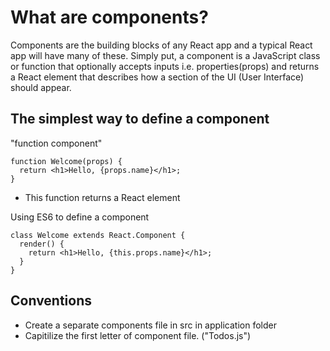 # What are components?
Components are the building blocks of any React app and a typical React app will have many of these. Simply put, a component is a JavaScript class or function that optionally accepts inputs i.e. properties(props) and returns a React element that describes how a section of the UI (User Interface) should appear.

## The simplest way to define a component
"function component"
```
function Welcome(props) {
  return <h1>Hello, {props.name}</h1>;
}
```
- This function returns a React element

Using ES6 to define a component
```
class Welcome extends React.Component {
  render() {
    return <h1>Hello, {this.props.name}</h1>;
  }
}
```

## Conventions
- Create a separate components file in src in application folder
- Capitilize the first letter of component file. ("Todos.js")
